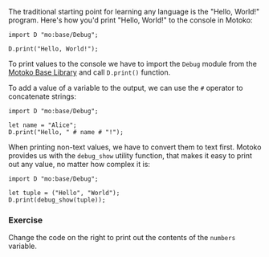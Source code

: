 The traditional starting point for learning any language is the "Hello, World!" program. Here's how
you'd print "Hello, World!" to the console in Motoko:

```motoko
import D "mo:base/Debug";

D.print("Hello, World!");
```

To print values to the console we have to import the `Debug` module from the
[Motoko Base Library](https://internetcomputer.org/docs/current/motoko/main/base-intro)
and call `D.print()` function.

To add a value of a variable to the output, we can use the `#` operator to concatenate strings:

```motoko
import D "mo:base/Debug";

let name = "Alice";
D.print("Hello, " # name # "!");
```

When printing non-text values, we have to convert them to text first. Motoko provides us with the
`debug_show` utility function, that makes it easy to print out any value, no matter how complex it is:

```motoko
import D "mo:base/Debug";

let tuple = ("Hello", "World");
D.print(debug_show(tuple));
```

### Exercise

Change the code on the right to print out the contents of the `numbers` variable.
